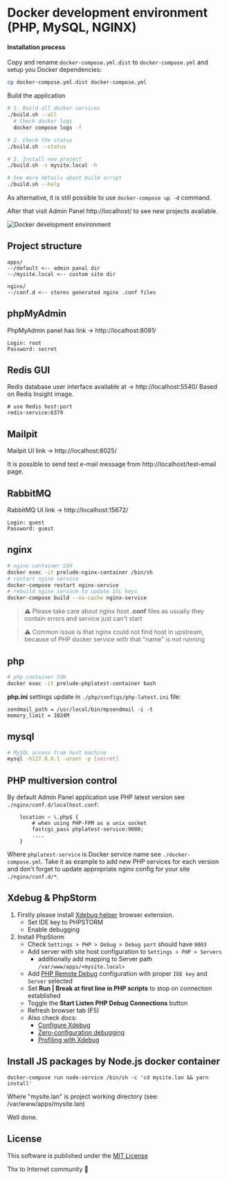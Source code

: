 Docker development environment (PHP, MySQL, NGINX)
==================================================

#### Installation process
Copy and rename `docker-compose.yml.dist` to `docker-compose.yml` and setup you Docker dependencies:
```bash
cp docker-compose.yml.dist docker-compose.yml
```
Build the application
```bash
# 1. Build all docker services
./build.sh --all 
  # Check docker logs
  docker compose logs -f

# 2. Check the status
./build.sh --status

# 3. Install new project
./build.sh -s mysite.local -h

# See more details about build script
./build.sh --help
```
As alternative, it is still possible to use `docker-compose up -d` command.

After that visit Admin Panel http://localhost/ to see new projects available.

![Docker development environment](doc/images/adminp.png)

Project structure
----------------
```
apps/
--/default <-- admin panal dir
--/mysite.local <-- custom site dir

nginx/
--/conf.d <-- stores generated nginx .conf files
```

phpMyAdmin
----------
PhpMyAdmin panel has link -> http://localhost:8081/
```
Login: root
Password: secret
```

Redis GUI
----------
Redis database user interface available at -> http://localhost:5540/
Based on Redis Insight image.
```
# use Redis host:port
redis-service:6379
```


Mailpit
----------
Mailpit UI link -> http://localhost:8025/

It is possible to send test e-mail message from http://localhost/test-email page. 

RabbitMQ
----------
RabbitMQ UI link -> http://localhost:15672/
```
Login: guest
Password: guest
```

nginx
-----
```bash
# nginx container SSH
docker exec -it prelude-nginx-container /bin/sh
# restart nginx service 
docker-compose restart nginx-service
# rebuild nginx service to update SSL keys
docker-compose build --no-cache nginx-service
```
> :warning: Please take care about nginx host **.conf** files as usually they contain errors and service just can't start

> :warning: Common issue is that nginx could not find host in upstream, because of PHP docker service with that "name" is not running 

php
---
```bash
# php container SSH
docker exec -it prelude-phplatest-container bash
```
**php.ini** settings update in `./php/configs/php-latest.ini` file:
```
sendmail_path = /usr/local/bin/mpsendmail -i -t
memory_limit = 1024M
```

mysql
-----
```bash
# MySQL access from host machine
mysql -h127.0.0.1 -uroot -p [secret]
```

PHP multiversion control
------------------------
By default Admin Panel application use PHP latest version see `./nginx/conf.d/localhost.conf`:
```
    location ~ \.php$ {
        # when using PHP-FPM as a unix socket
        fastcgi_pass phplatest-service:9000;
        ....
    }
```
Where `phplatest-service` is Docker service name see `./docker-compose.yml`.
Take it as example to add new PHP services for each version and don't forget to update appropriate nginx config for your
site `./nginx/conf.d/*`.

Xdebug & PhpStorm
-----------------
1. Firstly please install [Xdebug helper](https://chromewebstore.google.com/detail/xdebug-helper/eadndfjplgieldjbigjakmdgkmoaaaoc)
browser extension.
   - Set IDE key to PHPSTORM
   - Enable debugging
2. Install PhpStorm
   - Check `Settings > PHP > Debug > Debug port` should have `9003`
   - Add server with site host configuration to `Settings > PHP > Servers`
     - additionally add mapping to Server path `/var/www/apps/<mysite.local>`
   - Add [PHP Remote Debug](https://www.jetbrains.com/help/phpstorm/2023.3/run-debug-configuration-php-remote-debug.html) configuration with proper `IDE key` and `Server` selected
   - Set **Run | Break at first line in PHP scripts** to stop on connection established
   - Toggle the **Start Listen PHP Debug Connections** button
   - Refresh browser tab (F5)
   - Also check docs:
     - [Configure Xdebug](https://www.jetbrains.com/help/phpstorm/configuring-xdebug.html)
     - [Zero-configuration debugging](https://www.jetbrains.com/help/phpstorm/2023.3/zero-configuration-debugging.html?php.debugging.zero_configuration)
     - [Profiling with Xdebug](https://www.jetbrains.com/help/phpstorm/2023.3/profiling-with-xdebug.html)

Install JS packages by Node.js docker container
--------
```
docker-compose run node-service /bin/sh -c 'cd mysite.lan && yarn install'
```
Where "mysite.lan" is project working directory (see: /var/www/apps/mysite.lan)

Well done.

License
-------

This software is published under the [MIT License](LICENSE.md)

Thx to Internet community :clap: 

